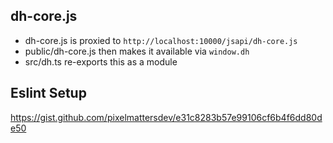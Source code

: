 ## dh-core.js

- dh-core.js is proxied to `http://localhost:10000/jsapi/dh-core.js`
- public/dh-core.js then makes it available via `window.dh`
- src/dh.ts re-exports this as a module

## Eslint Setup

https://gist.github.com/pixelmattersdev/e31c8283b57e99106cf6b4f6dd80de50
